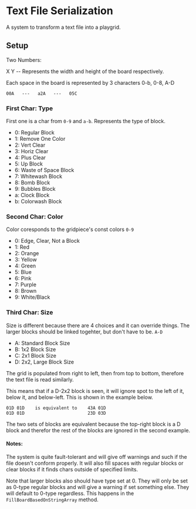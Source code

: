 # Text File Serialization

A system to transform a text file into a playgrid.

## Setup

Two Numbers:

X Y  -- Represents the width and height of the board respectively.

Each space in the board is represented by 3 characters 0-b, 0-8, A-D

`00A   ---   a2A   ---   05C`

###  First Char:  Type

First one is a char from `0-9` and `a-b`.  Represents the type of block.

  *  0:  Regular Block
  *  1:  Remove One Color
  *  2:  Vert Clear
  *  3:  Horiz Clear
  *  4:  Plus Clear
  *  5:  Up Block
  *  6:  Waste of Space Block
  *  7:  Whitewash Block
  *  8:  Bomb Block
  *  9:  Bubbles Block
  *  a:  Clock Block
  *  b:  Colorwash Block


###  Second Char:  Color

Color coresponds to the gridpiece's const colors `0-9`

  *  0:  Edge, Clear, Not a Block
  *  1:  Red
  *  2:  Orange
  *  3:  Yellow
  *  4:  Green
  *  5:  Blue
  *  6:  Pink
  *  7:  Purple
  *  8:  Brown
  *  9:  White/Black


### Third Char:  Size

Size is different because there are 4 choices and it can override things.  The larger blocks should be linked togehter, but don't have to be.  `A-D`

  *  A:  Standard Block Size
  *  B:  1x2 Block Size
  *  C:  2x1 Block Size
  *  D:  2x2, Large Block Size

The grid is populated from right to left, then from top to bottom, therefore the text file is read similarly.

This means that if a D-2x2 block is seen, it will ignore spot to the left of it, below it, and below-left.  This is shown in the example below.

```
01D 01D    is equivalent to    43A 01D
01D 01D                        23D 03D 
```
The two sets of blocks are equivalent because the top-right block is a D block and therefor the rest of the blocks are ignored in the second example.


####  Notes:

The system is quite fault-tolerant and will give off warnings and such if the file doesn't conform properly.  It will also fill spaces with regular blocks or clear blocks if it finds chars outside of specified limits.

Note that larger blocks also should have type set at 0.  They will only be set as 0-type regular blocks and will give a warning if set something else.  They will default to 0-type regardless.
This happens in the `FillBoardBasedOnStringArray` method.